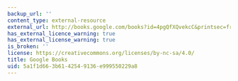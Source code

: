```yaml
---
backup_url: ''
content_type: external-resource
external_url: http://books.google.com/books?id=4pgQfXQvekcC&printsec=frontcover
has_external_licence_warning: true
has_external_license_warning: true
is_broken: ''
license: https://creativecommons.org/licenses/by-nc-sa/4.0/
title: Google Books
uid: 5a1f1d66-3b61-4254-9136-e999550229a8
---
```

